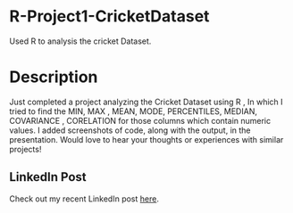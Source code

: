 # R-Project1-CricketDataset
Used R to analysis the cricket Dataset.

# Description
Just completed a project analyzing the Cricket Dataset using R , In which I tried to find the MIN, MAX , MEAN, MODE, PERCENTILES, MEDIAN, COVARIANCE , CORELATION for those columns which contain numeric values. I added screenshots of code, along with the output, in the presentation. Would love to hear your thoughts or experiences with similar projects! 

## LinkedIn Post
Check out my recent LinkedIn post [here](https://www.linkedin.com/embed/feed/update/urn:li:ugcPost:7207903795333267458).
